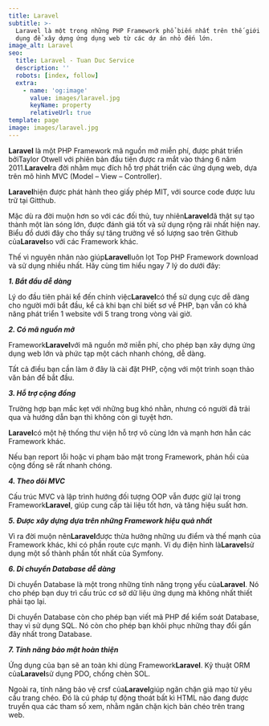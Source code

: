 ```yaml
---
title: Laravel
subtitle: >-
  Laravel là một trong những PHP Framework phổ biến nhất trên thế giới được sử
  dụng để xây dựng ứng dụng web từ các dự án nhỏ đến lớn.
image_alt: Laravel
seo:
  title: Laravel - Tuan Duc Service
  description: ''
  robots: [index, follow]
  extra:
    - name: 'og:image'
      value: images/laravel.jpg
      keyName: property
      relativeUrl: true
template: page
image: images/laravel.jpg
---
```

**Laravel** là một PHP Framework mã nguồn mở miễn phí, được phát triển bởiTaylor Otwell với phiên bản đầu tiên được ra mắt vào tháng 6 năm 2011.**Laravel**ra đời nhằm mục đích hỗ trợ phát triển các ứng dụng web, dựa trên mô hình MVC (Model – View – Controller).

**Laravel**hiện được phát hành theo giấy phép MIT, với source code được lưu trữ tại Gitthub.

Mặc dù ra đời muộn hơn so với các đối thủ, tuy nhiên**Laravel**đã thật sự tạo thành một làn sóng lớn, được đánh giá tốt và sử dụng rộng rãi nhất hiện nay. Biểu đồ dưới đây cho thấy sự tăng trưởng về số lượng sao trên Github của**Laravel**so với các Framework khác.

Thế vì nguyên nhân nào giúp**Laravel**luôn lọt Top PHP Framework download và sử dụng nhiều nhất. Hãy cùng tìm hiểu ngay 7 lý do dưới đây:

***1. Bắt đầu dễ dàng***

Lý do đầu tiên phải kể đến chính việc**Laravel**có thể sử dụng cực dễ dàng cho người mới bắt đầu, kể cả khi bạn chỉ biết sơ về PHP, bạn vẫn có khả năng phát triển 1 website với 5 trang trong vòng vài giờ.

***2. Có mã nguồn mở***

Framework**Laravel**với mã nguồn mở miễn phí, cho phép bạn xây dựng ứng dụng web lớn và phức tạp một cách nhanh chóng, dễ dàng.

Tất cả điều bạn cần làm ở đây là cài đặt PHP, cộng với một trình soạn thảo văn bản để bắt đầu.

***3. Hỗ trợ cộng đồng***

Trường hợp bạn mắc kẹt với những bug khó nhằn, nhưng có người đã trải qua và hướng dẫn bạn thì không còn gì tuyệt hơn.

**Laravel**có một hệ thống thư viện hỗ trợ vô cùng lớn và mạnh hơn hẳn các Framework khác.

Nếu bạn report lỗi hoặc vi phạm bảo mật trong Framework, phản hồi của cộng đồng sẽ rất nhanh chóng.

***4. Theo dõi MVC***

Cấu trúc MVC và lập trình hướng đối tượng OOP vẫn được giữ lại trong Framework**Laravel**, giúp cung cấp tài liệu tốt hơn, và tăng hiệu suất hơn.

***5. Được xây dựng dựa trên những Framework hiệu quả nhất***

Vì ra đời muộn nên**Laravel**được thừa hưởng những ưu điểm và thế mạnh của Framework khác, khi có phần route cực mạnh. Ví dụ điện hình là**Laravel**sử dụng một số thành phần tốt nhất của Symfony.

***6. Di chuyển Database dễ dàng***

Di chuyển Database là một trong những tính năng trọng yếu của**Laravel**. Nó cho phép bạn duy trì cấu trúc cơ sở dữ liệu ứng dụng mà không nhất thiết phải tạo lại.

Di chuyển Database còn cho phép bạn viết mã PHP để kiểm soát Database, thay vì sử dụng SQL. Nó còn cho phép bạn khôi phục những thay đổi gần đây nhất trong Database.

***7. Tính năng bảo mật hoàn thiện***

Ứng dụng của bạn sẽ an toàn khi dùng Framework**Laravel**. Kỹ thuật ORM của**Laravel**sử dụng PDO, chống chèn SOL.

Ngoài ra, tính năng bảo vệ crsf của**Laravel**giúp ngăn chặn giả mạo từ yêu cầu trang chéo. Đó là cú pháp tự động thoát bất kì HTML nào đang được truyền qua các tham số xem, nhằm ngăn chặn kịch bản chéo trên trang web.
